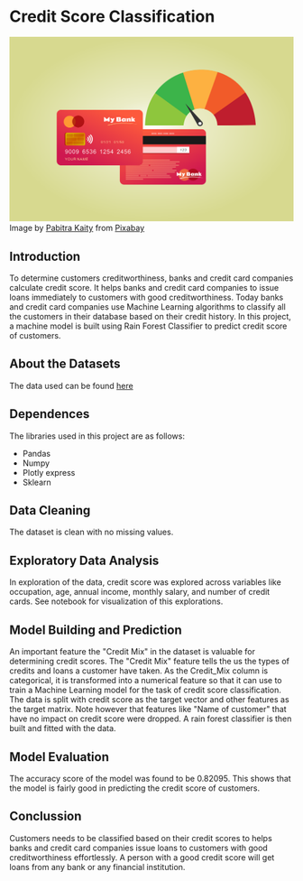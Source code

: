 # Credit Score Classification

![Credit Houses](credit-card.png)
Image by <a href="https://pixabay.com/users/pabitrakaity-7844390/?utm_source=link-attribution&utm_medium=referral&utm_campaign=image&utm_content=6401275">Pabitra Kaity</a> from <a href="https://pixabay.com//?utm_source=link-attribution&utm_medium=referral&utm_campaign=image&utm_content=6401275">Pixabay</a>

## Introduction

To determine customers creditworthiness, banks and credit card companies calculate credit score. It helps banks and credit card companies to issue loans immediately to customers with good creditworthiness. Today banks and credit card companies use Machine Learning algorithms to classify all the customers in their database based on their credit history. In this project, a machine model is built using Rain Forest Classifier to predict credit score of customers.

## About the Datasets

The data used can be found [here](https://www.kaggle.com/datasets/parisrohan/credit-score-classification)

## Dependences

The libraries used in this project are as follows:
* Pandas
* Numpy
* Plotly express
* Sklearn

## Data Cleaning

The dataset is clean with no missing values.

## Exploratory Data Analysis

In exploration of the data, credit score was explored across variables like occupation, age, annual income, monthly salary, and number of credit cards. See notebook for visualization of this explorations.

## Model Building and Prediction

An important feature the "Credit Mix" in the dataset is valuable for determining credit scores. The "Credit Mix" feature tells the us the types of credits and loans a customer have taken. As the Credit_Mix column is categorical, it is transformed into a numerical feature so that it can use to train a Machine Learning model for the task of credit score classification. The data is split with credit score as the target vector and other features as the target matrix. Note however that features like "Name of customer" that have no impact on credit score were dropped. A rain forest classifier is then built and fitted with the data.

## Model Evaluation

The accuracy score of the model was found to be 0.82095. This shows that the model is fairly good in predicting the credit score of customers.

## Conclussion

Customers needs to be classified based on their credit scores to helps banks and credit card companies issue loans to customers with good creditworthiness effortlessly. A person with a good credit score will get loans from any bank or any financial institution.